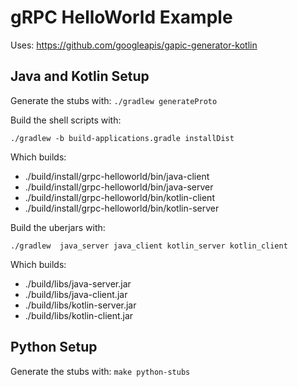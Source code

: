 # gRPC HelloWorld Example 

Uses: https://github.com/googleapis/gapic-generator-kotlin

## Java and Kotlin Setup

Generate the stubs with: `./gradlew generateProto`

Build the shell scripts with: 
```shell script
./gradlew -b build-applications.gradle installDist
```

Which builds:

* ./build/install/grpc-helloworld/bin/java-client
* ./build/install/grpc-helloworld/bin/java-server
* ./build/install/grpc-helloworld/bin/kotlin-client
* ./build/install/grpc-helloworld/bin/kotlin-server

Build the uberjars with: 
```shell script
./gradlew  java_server java_client kotlin_server kotlin_client
```

Which builds:

* ./build/libs/java-server.jar
* ./build/libs/java-client.jar
* ./build/libs/kotlin-server.jar
* ./build/libs/kotlin-client.jar

## Python Setup

Generate the stubs with: `make python-stubs`



